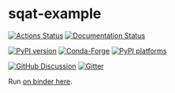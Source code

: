 # sqat-example

[![Actions Status][actions-badge]][actions-link]
[![Documentation Status][rtd-badge]][rtd-link]

[![PyPI version][pypi-version]][pypi-link]
[![Conda-Forge][conda-badge]][conda-link]
[![PyPI platforms][pypi-platforms]][pypi-link]

[![GitHub Discussion][github-discussions-badge]][github-discussions-link]
[![Gitter][gitter-badge]][gitter-link]

Run [on binder here](https://mybinder.org/v2/gh/henryiii/sqat-example/HEAD).

<!-- prettier-ignore-start -->
[actions-badge]:            https://github.com/henryiii/sqat-example/workflows/CI/badge.svg
[actions-link]:             https://github.com/henryiii/sqat-example/actions
[conda-badge]:              https://img.shields.io/conda/vn/conda-forge/sqat-example
[conda-link]:               https://github.com/conda-forge/sqat-example-feedstock
[github-discussions-badge]: https://img.shields.io/static/v1?label=Discussions&message=Ask&color=blue&logo=github
[github-discussions-link]:  https://github.com/henryiii/sqat-example/discussions
[gitter-badge]:             https://badges.gitter.im/https://github.com/henryiii/sqat-example/community.svg
[gitter-link]:              https://gitter.im/https://github.com/henryiii/sqat-example/community?utm_source=badge&utm_medium=badge&utm_campaign=pr-badge
[pypi-link]:                https://pypi.org/project/sqat-example/
[pypi-platforms]:           https://img.shields.io/pypi/pyversions/sqat-example
[pypi-version]:             https://img.shields.io/pypi/v/sqat-example
[rtd-badge]:                https://readthedocs.org/projects/sqat-example/badge/?version=latest
[rtd-link]:                 https://sqat-example.readthedocs.io/en/latest/?badge=latest

<!-- prettier-ignore-end -->
